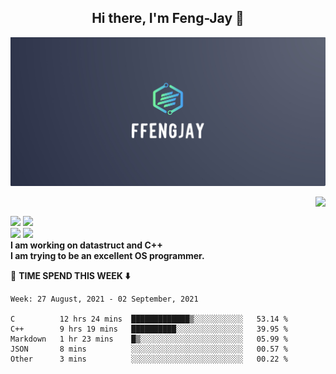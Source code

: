 <h2 align="center"> Hi there, I'm Feng-Jay 👋 </h2>  

![](https://github.com/Feng-Jay/DataStruct/blob/master/Image/1.png)  

<img align="right" src="https://github-readme-stats.vercel.app/api?username=Feng-Jay&show_icons=true&icon_color=CE1D2D&text_color=718096&bg_color=ffffff&hide_title=true" />


&emsp;

![](https://visitor-badge.glitch.me/badge?page_id=Feng-Jay.readme)
![](https://img.shields.io/badge/Concentrate-Cpp-blue)  
![](https://img.shields.io/badge/Rust-primer-orange)
![](https://img.shields.io/badge/Target-OS-9cf)  
**I am working on datastruct and C++**  
**I am trying to be an excellent OS programmer.**  


📘 **TIME SPEND THIS WEEK ⬇️**
<!--START_SECTION:waka-->
```text
Week: 27 August, 2021 - 02 September, 2021

C          12 hrs 24 mins  █████████████▒░░░░░░░░░░░   53.14 % 
C++        9 hrs 19 mins   ██████████░░░░░░░░░░░░░░░   39.95 % 
Markdown   1 hr 23 mins    █▒░░░░░░░░░░░░░░░░░░░░░░░   05.99 % 
JSON       8 mins          ░░░░░░░░░░░░░░░░░░░░░░░░░   00.57 % 
Other      3 mins          ░░░░░░░░░░░░░░░░░░░░░░░░░   00.22 % 
```
<!--END_SECTION:waka-->
